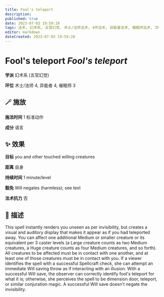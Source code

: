 ```yaml
---
title: Fool's teleport
description: 
published: true
date: 2023-07-03 19:59:28
tags: 法术, 幻术系, 五官幻觉, 术士/法师法术, 4环法术, 异能者法术, 催眠师法术, 3环法术
editor: markdown
dateCreated: 2023-07-03 19:59:28
---
```


# **Fool's teleport** *Fool's teleport*

**学派** 幻术系 (五官幻觉) 

**环位** 术士/法师 4, 异能者 4, 催眠师 3

## 🪄 施放

**施法时间** 1 标准动作

**成分** 语言

## ✨ 效果 

**目标** you and other touched willing creatures 

**距离** 自身  

**持续时间** 1 minute/level 

**豁免** Will negates (harmless); see text

**法术抗力** 否

## 📖 描述

This spell instantly renders you unseen as per invisibility, but creates a visual and auditory display that makes it appear as if you had teleported away. You can affect one additional Medium or smaller creature or its equivalent per 3 caster levels (a Large creature counts as two Medium creatures, a Huge creature counts as four Medium creatures, and so forth). All creatures to be affected must be in contact with one another, and at least one of those creatures must be in contact with you.  If a viewer identifies the spell with a successful Spellcraft check, she can attempt an immediate Will saving throw as if interacting with an illusion. With a successful Will save, the observer can correctly identify fool's teleport for what it is; otherwise, she perceives the spell to be dimension door, teleport, or similar conjuration magic. A successful Will save doesn't negate the invisibility.
    